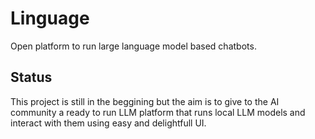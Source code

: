 # Linguage
Open platform to run large language model based chatbots.

## Status
This project is still in the beggining but the aim is to give to the AI community a ready to run LLM platform that runs local LLM models and interact with them using easy and delightfull UI.
